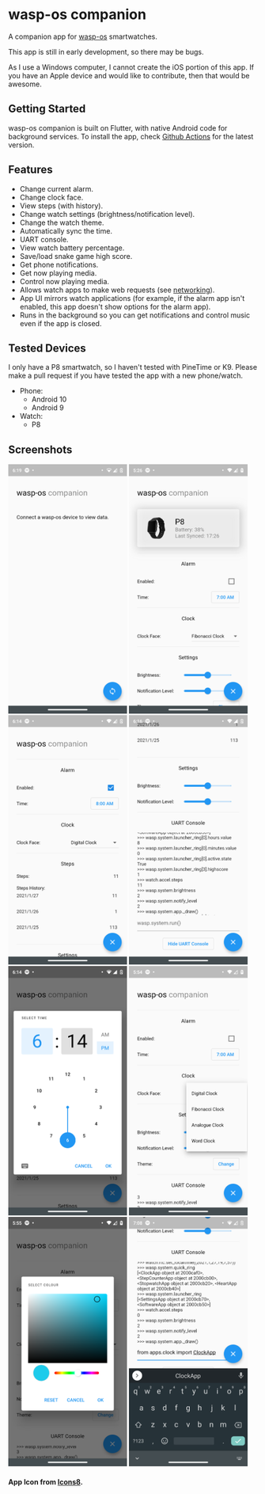 
# wasp-os companion

A companion app for [wasp-os](https://github.com/daniel-thompson/wasp-os/) smartwatches.

This app is still in early development, so there may be bugs.

As I use a Windows computer, I cannot create the iOS portion of this app. If you have an Apple device and would like to contribute, then that would be awesome.

## Getting Started

wasp-os companion is built on Flutter, with native Android code for background services.
To install the app, check [Github Actions](https://github.com/tb100/wasp-os-companion/actions) for the latest version.

## Features
 - Change current alarm.
 - Change clock face.
 - View steps (with history).
 - Change watch settings (brightness/notification level).
 - Change the watch theme.
 - Automatically sync the time.
 - UART console.
 - View watch battery percentage.
 - Save/load snake game high score.
 - Get phone notifications.
 - Get now playing media.
 - Control now playing media.
 - Allows watch apps to make web requests (see [networking](.docs/NETWORK.md)).
 - App UI mirrors watch applications (for example, if the alarm app isn't enabled, this app doesn't show options for the alarm app).
 - Runs in the background so you can get notifications and control music even if the app is closed.
 
## Tested Devices
I only have a P8 smartwatch, so I haven't tested with PineTime or K9. Please make a pull request if you have tested the app with a new phone/watch.
 - Phone:
     - Android 10
     - Android 9
 - Watch:
     - P8

## Screenshots
           
<img src=".screenshots/Home.png" width="240" height="504"> <img src=".screenshots/Header.png" width="240" height="504"> <img src=".screenshots/Alarm_and_Clock_and_Steps.png" width="240" height="504"> <img src=".screenshots/UART_Console_and_Settings.png" width="240" height="504"> <img src=".screenshots/Alarm_Time_Picker.png" width="240" height="504"> <img src=".screenshots/Clock_Picker.png" width="240" height="504"> <img src=".screenshots/Theme_Picker.png" width="240" height="504"> <img src=".screenshots/UART_Demo.png" width="240" height="504">



#### App Icon from [Icons8](https://icons8.com/).